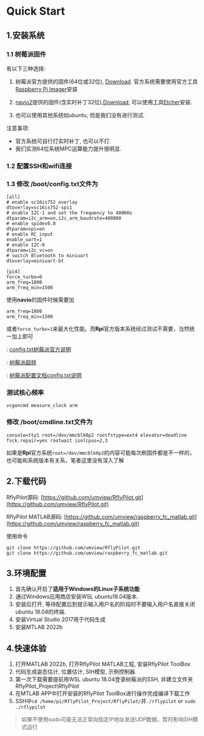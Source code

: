 # Quick Start
## 1.安装系统
### 1.1 树莓派固件

有以下三种选择:
1. 树莓派官方提供的固件(64位或32位), [Download](https://www.raspberrypi.com/software/). 官方系统需要使用官方工具[Raspberry Pi Imager](https://downloads.raspberrypi.org/imager/imager_latest.exe)安装

2. [navio2](https://navio2.hipi.io/)提供的固件(含实时补丁32位),[Download](https://docs.emlid.com/navio2/configuring-raspberry-pi), 可以使用工具[Etcher](https://etcher.io/)安装.

3. 也可以使用其他系统如ubuntu, 但是我们没有进行测试. 

注意事项:

- 官方系统可自行打实时补丁, 也可以不打.
- 我们实测64位系统MPC运算能力提升很明显.

### 1.2 配置SSH和wifi连接
### 1.3 修改 /boot/config.txt文件为
```
[all] 
# enable sc16is752 overlay
dtoverlay=sc16is752-spi1
# enable I2C-1 and set the frequency to 400KHz
dtparam=i2c_arm=on,i2c_arm_baudrate=400000
# enable spidev0.0
dtparam=spi=on
# enable RC input
enable_uart=1
# enable I2C-0
dtparam=i2c_vc=on
# switch Bluetooth to miniuart
dtoverlay=miniuart-bt

[pi4]
force_turbo=0
arm_freq=1800
arm_freq_min=1500
```
使用**navio**的固件时候需要加
```
arm_freq=1800
arm_freq_min=1500
```
或者`force_turbo=1`来最大化性能。而**Rpi**官方版本系统经过测试不需要，当然统一加上即可

: [config.txt树莓派官方说明](https://www.raspberrypi.com/documentation/computers/config_txt.html#overclocking-options)

: [树莓派超频](https://zhuanlan.zhihu.com/p/76437760)

: [树莓派配置文档config.txt说明](https://blog.csdn.net/cyuyan112233/article/details/44577033)

### 测试核心频率
```
vcgencmd measure_clock arm
```

### 修改 /boot/cmdline.txt文件为
```
console=tty1 root=/dev/mmcblk0p2 rootfstype=ext4 elevator=deadline fsck.repair=yes rootwait isolcpus=2,3
```
如果是**Rpi**官方系统`root=/dev/mmcblk0p2`的内容可能每次刷固件都是不一样的，也可能和系统版本有关系，笔者这里没有深入了解

## 2.下载代码

RflyPilot源码: [https://github.com/umview/RflyPilot.git](https://github.com/umview/RflyPilot.git)

RflyPilot MATLAB源码: [https://github.com/umview/raspberry_fc_matlab.git](https://github.com/umview/raspberry_fc_matlab.git)

使用命令
```
git clone https://github.com/umview/RflyPilot.git
git clone https://github.com/umview/raspberry_fc_matlab.git
```

## 3.环境配置

1. 首先确认开启了**适用于Windows的Linux子系统功能**
2. 通过Windows应用商店安装WSL ubuntu18.04版本. 
3. 安装后打开, 等待配置后到提示输入用户名的阶段时不要输入用户名直接关闭ubuntu 18.04的终端.
4. 安装Virtual Studio 2017用于代码生成
5. 安装MTLAB 2022b

## 4.快速体验

1. 打开MATLAB 2022b, 打开RflyPilot MATLAB工程, 安装RflyPilot ToolBox
2. 代码生成姿态估计, 位置估计, SIH模型, 示例控制器.
3. 第一次下载需要提前用WSL ubuntu 18.04登录树莓派的SSH, 并建立文件夹RflyPilot_Project\RflyPilot
4. 在MTLAB APP中打开安装的RflyPilot ToolBox进行操作完成编译下载工作
5. SSH中`cd /home/pi/RflyPilot_Project/RflyPilot/`并`./rflypilot` or `sudo ./rflypilot`
> 如果不使用sudo可能无法正常向指定IP地址发送UDP数据，暂时影响SIH模式运行
<!-- ### 代码生成

- If the acado lib is used, do not copy the files `acado_solver_mex.c` and `make_acado_solver.m` into RflyPilot project.

- Such as `nmpc_solver_vz_wrapper.cpp`, the file generated by s-function builder not included in code gen folder need to be copied into RflyPilot project.

### 编译构建
- 将配置文件复制到与可执行文件相同的目录下 -->


